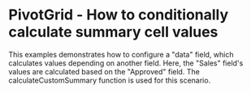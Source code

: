 # PivotGrid - How to conditionally calculate summary cell values

This examples demonstrates how to configure a "data" field, which calculates values depending on another field. Here, the "Sales" field's values are calculated based on the "Approved" field. The calculateCustomSummary function is used for this scenario.
